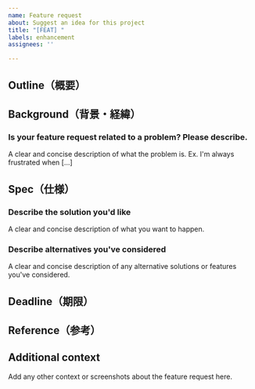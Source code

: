```yaml
---
name: Feature request
about: Suggest an idea for this project
title: "[FEAT] "
labels: enhancement
assignees: ''

---
```


## Outline（概要）

## Background（背景・経緯）

### Is your feature request related to a problem? Please describe.
A clear and concise description of what the problem is. Ex. I'm always frustrated when [...]

## Spec（仕様）

### Describe the solution you'd like
A clear and concise description of what you want to happen.

### Describe alternatives you've considered
A clear and concise description of any alternative solutions or features you've considered.

## Deadline（期限）

## Reference（参考）

## Additional context
Add any other context or screenshots about the feature request here.
